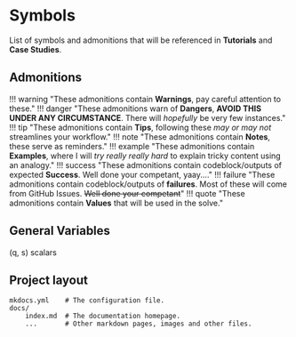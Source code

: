 # Symbols

List of symbols and admonitions that will be referenced in **Tutorials** and **Case Studies**.

## Admonitions
!!! warning "These admonitions contain **Warnings**, pay careful attention to these."
!!! danger "These admonitions warn of **Dangers**, **AVOID THIS UNDER ANY CIRCUMSTANCE**. There will *hopefully* be very few instances."
!!! tip "These admonitions contain **Tips**, following these *may or may not* streamlines your workflow."
!!! note "These admonitions contain **Notes**, these serve as reminders."
!!! example "These admonitions contain **Examples**, where I will *try really really hard* to explain tricky content using an analogy."
!!! success "These admonitions contain codeblock/outputs of expected **Success**. Well done your competant, yaay...."
!!! failure "These admonitions contain codeblock/outputs of **failures**. Most of these will come from GitHub Issues. ~~Well done your competant~~"
!!! quote "These admonitions contain **Values** that will be used in the solve."

## General Variables
\(q, s\)    scalars

## Project layout

    mkdocs.yml    # The configuration file.
    docs/
        index.md  # The documentation homepage.
        ...       # Other markdown pages, images and other files.
